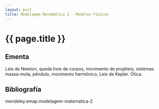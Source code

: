 ```yaml
---
layout: post
title: Modelagem Matemática 2 - Modelos Físicos
---
```


# {{ page.title }}

## Ementa 

Leis de Newton, queda livre de corpos, movimento de projéteis,
sistemas massa-mola, pêndulo, movimento harmônico, Leis de
Kepler. Ótica.

## Bibliografía

mendeley.emap.modelagem-matematica-2